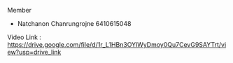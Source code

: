 Member 
- Natchanon Chanrungrojne 6410615048

Video Link : https://drive.google.com/file/d/1r_L1HBn3OYlWyDmoy0Qu7CevG9SAYTrt/view?usp=drive_link

